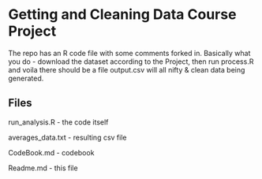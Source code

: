Getting and Cleaning Data Course Project
========================================

The repo has an R code file with some comments forked in.
Basically what you do - download the dataset according to the Project, then run process.R and voila there should be a file
output.csv will all nifty & clean data being generated.

## Files

run_analysis.R - the code itself

averages_data.txt - resulting csv file

CodeBook.md - codebook

Readme.md - this file
